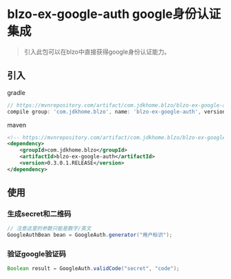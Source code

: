 # blzo-ex-google-auth google身份认证集成

> 引入此包可以在blzo中直接获得google身份认证能力。

## 引入

gradle
```groovy
// https://mvnrepository.com/artifact/com.jdkhome.blzo/blzo-ex-google-auth
compile group: 'com.jdkhome.blzo', name: 'blzo-ex-google-auth', version: 0.3.0.1.RELEASE
```

maven
```xml
<!-- https://mvnrepository.com/artifact/com.jdkhome.blzo/blzo-ex-google-auth -->
<dependency>
    <groupId>com.jdkhome.blzo</groupId>
    <artifactId>blzo-ex-google-auth</artifactId>
    <version>0.3.0.1.RELEASE</version>
</dependency>
```

## 使用

### 生成secret和二维码

```java
// 注意这里的参数只能是数字/英文
GoogleAuthBean bean = GoogleAuth.generator("用户标识");
```

### 验证google验证码

```java
Boolean result = GoogleAuth.validCode("secret", "code");
```